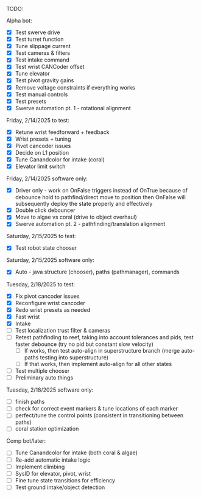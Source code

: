 TODO:

Alpha bot:
- [x] Test swerve drive
- [x] Test turret function
- [x] Tune slippage current
- [x] Test cameras & filters
- [x] Test intake command
- [x] Test wrist CANCoder offset
- [x] Tune elevator
- [x] Test pivot gravity gains
- [x] Remove voltage constraints if everything works
- [x] Test manual controls
- [x] Test presets
- [x] Swerve automation pt. 1 - rotational alignment

Friday, 2/14/2025 to test:
- [x] Retune wrist feedforward + feedback
- [x] Wrist presets + tuning
- [x] Pivot cancoder issues
- [x] Decide on L1 position
- [x] Tune Canandcolor for intake (coral)
- [x] Elevator limit switch

Friday, 2/14/2025 software only:
- [x] Driver only - work on OnFalse triggers instead of OnTrue because of debounce hold to pathfind/direct move to position then OnFalse will subsequently deploy the state properly and effectively
- [x] Double click debouncer
- [x] Move to algae vs coral (drive to object overhaul)
- [x] Swerve automation pt. 2 - pathfinding/translation alignment

Saturday, 2/15/2025 to test:
- [x] Test robot state chooser

Saturday, 2/15/2025 software only:
- [x] Auto - java structure (chooser), paths (pathmanager), commands

Tuesday, 2/18/2025 to test:
- [x] Fix pivot cancoder issues
- [x] Reconfigure wrist cancoder
- [x] Redo wrist presets as needed
- [x] Fast wrist
- [x] Intake
- [ ] Test localization trust filter & cameras
- [ ] Retest pathfinding to reef, taking into account tolerances and pids, test faster debounce (try no pid but constant slow velocity)
   - [ ] If works, then test auto-align in superstructure branch (merge auto-paths testing into superstructure)
   - [ ] If that works, then implement auto-align for all other states
- [ ] Test multiple chooser
- [ ] Preliminary auto things

Tuesday, 2/18/2025 software only:
- [ ] finish paths
- [ ] check for correct event markers & tune locations of each marker
- [ ] perfect/tune the control points (consistent in transitioning between paths)
- [ ] coral station optimization

Comp bot/later:
- [ ] Tune Canandcolor for intake (both coral & algae)
- [ ] Re-add automatic intake logic
- [ ] Implement climbing
- [ ] SysID for elevator, pivot, wrist
- [ ] Fine tune state transitions for efficiency
- [ ] Test ground intake/object detection